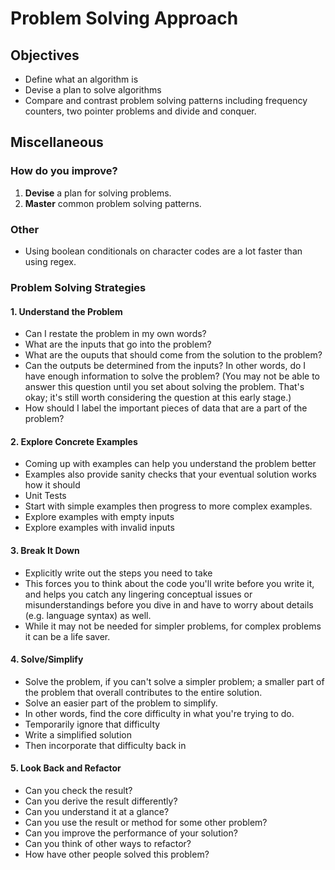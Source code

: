 # Problem Solving Approach

## Objectives

- Define what an algorithm is
- Devise a plan to solve algorithms
- Compare and contrast problem solving patterns including frequency counters, two pointer problems and divide and conquer.

## Miscellaneous

### How do you improve?

1. **Devise** a plan for solving problems.
2. **Master** common problem solving patterns.

### Other

- Using boolean conditionals on character codes are a lot faster than using regex.

### Problem Solving Strategies

#### 1. Understand the Problem

- Can I restate the problem in my own words?
- What are the inputs that go into the problem?
- What are the ouputs that should come from the solution to the problem?
- Can the outputs be determined from the inputs? In other words, do I have enough information to solve the problem? (You may not be able to answer this question until you set about solving the problem. That's okay; it's still worth considering the question at this early stage.)
- How should I label the important pieces of data that are a part of the problem?

#### 2. Explore Concrete Examples

- Coming up with examples can help you understand the problem better
- Examples also provide sanity checks that your eventual solution works how it should
- Unit Tests
- Start with simple examples then progress to more complex examples.
- Explore examples with empty inputs
- Explore examples with invalid inputs

#### 3. Break It Down

- Explicitly write out the steps you need to take
- This forces you to think about the code you'll write before you write it, and helps you catch any lingering conceptual issues or misunderstandings before you dive in and have to worry about details (e.g. language syntax) as well.
- While it may not be needed for simpler problems, for complex problems it can be a life saver.

#### 4. Solve/Simplify

- Solve the problem, if you can't solve a simpler problem; a smaller part of the problem that overall contributes to the entire solution.
- Solve an easier part of the problem to simplify.
- In other words, find the core difficulty in what you're trying to do.
- Temporarily ignore that difficulty
- Write a simplified solution
- Then incorporate that difficulty back in

#### 5. Look Back and Refactor

- Can you check the result?
- Can you derive the result differently?
- Can you understand it at a glance?
- Can you use the result or method for some other problem?
- Can you improve the performance of your solution?
- Can you think of other ways to refactor?
- How have other people solved this problem?
